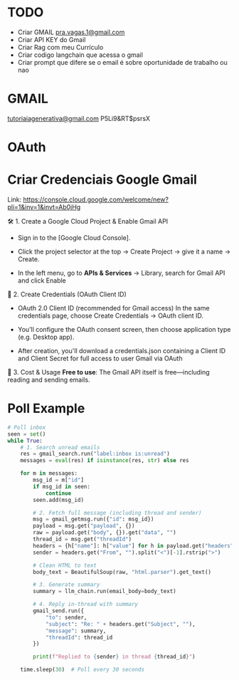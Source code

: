 # TODO
- Criar GMAIL pra.vagas.1@gmail.com
- Criar API KEY do Gmail
- Criar Rag com meu Currículo
- Criar codigo langchain que acessa o gmail
- Criar prompt que difere se o email é sobre oportunidade de trabalho ou nao


# GMAIL
tutoriaiagenerativa@gmail.com
P5Li9&RT$psrsX
# OAuth

# Criar Credenciais Google Gmail
 
Link:
https://console.cloud.google.com/welcome/new?pli=1&inv=1&invt=Ab0jHg

🛠️ 1. Create a Google Cloud Project & Enable Gmail API
- Sign in to the [Google Cloud Console].

- Click the project selector at the top → Create Project → give it a name → Create.

- In the left menu, go to **APIs & Services** → Library, search for Gmail API and click Enable

🔑 2. Create Credentials (OAuth Client ID)
- OAuth 2.0 Client ID (recommended for Gmail access)
In the same credentials page, choose Create Credentials → OAuth client ID.

- You’ll configure the OAuth consent screen, then choose application type (e.g. Desktop app).

- After creation, you'll download a credentials.json containing a Client ID and Client Secret for full access to user Gmail via OAuth

💸 3. Cost & Usage
**Free to use**: The Gmail API itself is free—including reading and sending emails.

# Poll Example 
```python
# Poll inbox
seen = set()
while True:
    # 1. Search unread emails
    res = gmail_search.run("label:inbox is:unread")
    messages = eval(res) if isinstance(res, str) else res

    for m in messages:
        msg_id = m["id"]
        if msg_id in seen:
            continue
        seen.add(msg_id)

        # 2. Fetch full message (including thread and sender)
        msg = gmail_getmsg.run({"id": msg_id})
        payload = msg.get("payload", {})
        raw = payload.get("body", {}).get("data", "")
        thread_id = msg.get("threadId")
        headers = {h["name"]: h["value"] for h in payload.get("headers", [])}
        sender = headers.get("From", "").split("<")[-1].rstrip(">")

        # Clean HTML to text
        body_text = BeautifulSoup(raw, "html.parser").get_text()

        # 3. Generate summary
        summary = llm_chain.run(email_body=body_text)

        # 4. Reply in-thread with summary
        gmail_send.run({
            "to": sender,
            "subject": "Re: " + headers.get("Subject", ""),
            "message": summary,
            "threadId": thread_id
        })

        print(f"Replied to {sender} in thread {thread_id}")

    time.sleep(30)  # Poll every 30 seconds
```